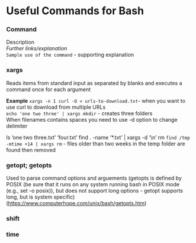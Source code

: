 # Useful Commands for Bash

### Command
Description\
*Further links/explanation*\
`Sample use of the command` - supporting explanation

### xargs
Reads items from standard input as separated by blanks and executes a command once for each argument

**Example**
`xargs -n 1 curl -O < urls-to-download.txt`- when you want to use curl to download from multiple URLs\
`echo 'one two three' | xargs mkdir` - creates three folders\
When filenames contains spaces you need to use -d option to change delimiter

ls ‘one two three.txt’ ‘four.txt’ find . -name ‘*.txt’ | xargs -d ‘\n’ rm
`find /tmp -mtime +14 | xargs rm` - files older than two weeks in the temp folder are found then removed

### getopt; getopts
Used to parse command options and arguements (getopts is defined by POSIX (be sure that it runs on any system running bash in POSIX mode (e.g., set -o posix)), but does not support long options - getopt supports long, but is system specific) (https://www.computerhope.com/unix/bash/getopts.htm)

### shift

### time
